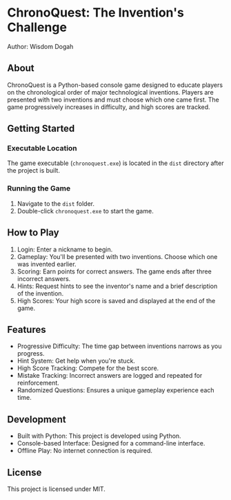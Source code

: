 # ChronoQuest: The Invention's Challenge

Author: Wisdom Dogah

## About

ChronoQuest is a Python-based console game designed to educate players on the chronological order of major technological inventions.  Players are presented with two inventions and must choose which one came first. The game progressively increases in difficulty, and high scores are tracked.

## Getting Started

### Executable Location

The game executable (`chronoquest.exe`) is located in the `dist` directory after the project is built.

### Running the Game

1. Navigate to the `dist` folder.
2. Double-click `chronoquest.exe` to start the game.


## How to Play

1. Login: Enter a nickname to begin.
2. Gameplay: You'll be presented with two inventions. Choose which one was invented earlier.
3. Scoring: Earn points for correct answers. The game ends after three incorrect answers.
4. Hints: Request hints to see the inventor's name and a brief description of the invention.
5. High Scores: Your high score is saved and displayed at the end of the game.


## Features

* Progressive Difficulty:  The time gap between inventions narrows as you progress.
* Hint System:  Get help when you're stuck.
* High Score Tracking: Compete for the best score.
* Mistake Tracking:  Incorrect answers are logged and repeated for reinforcement.
* Randomized Questions:  Ensures a unique gameplay experience each time.


## Development

* Built with Python: This project is developed using Python.
* Console-based Interface: Designed for a command-line interface.
* Offline Play: No internet connection is required.


## License

This project is licensed under MIT.
